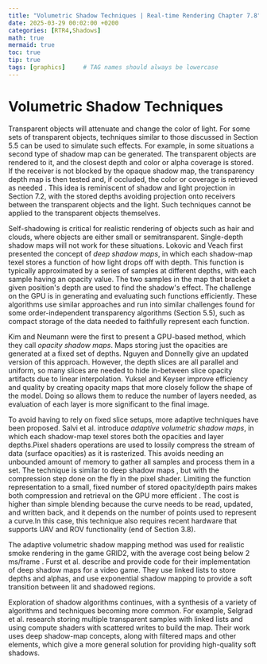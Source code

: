 ```yaml
---
title: "Volumetric Shadow Techniques | Real-time Rendering Chapter 7.8"
date: 2025-03-29 00:02:00 +0200
categories: [RTR4,Shadows]
math: true
mermaid: true
toc: true
tip: true
tags: [graphics]     # TAG names should always be lowercase
---
```

# Volumetric Shadow Techniques

Transparent objects will attenuate and change the color of light. For some sets of transparent objects, techniques similar to those discussed in Section 5.5 can be used to simulate such effects. For example, in some situations a second type of shadow map can be generated. The transparent objects are rendered to it, and the closest depth and color or alpha coverage is stored. If the receiver is not blocked by the opaque shadow map, the transparency depth map is then tested and, if occluded, the color or coverage is retrieved as needed . This idea is reminiscent of shadow and light projection in Section 7.2, with the stored depths avoiding projection onto receivers between the transparent objects and the light. Such techniques cannot be applied to the transparent objects themselves.

Self-shadowing is critical for realistic rendering of objects such as hair and clouds, where objects are either small or semitransparent. Single-depth shadow maps will not work for these situations. Lokovic and Veach  first presented the concept of *deep shadow maps*, in which each shadow-map texel stores a function of how light drops off with depth. This function is typically approximated by a series of samples at different depths, with each sample having an opacity value. The two samples in the map that bracket a given position's depth are used to find the shadow's effect. The challenge on the GPU is in generating and evaluating such functions efficiently. These algorithms use similar approaches and run into similar challenges found for some order-independent transparency algorithms (Section 5.5), such as compact storage of the data needed to faithfully represent each function.

Kim and Neumann  were the first to present a GPU-based method, which they call *opacity shadow maps*. Maps storing just the opacities are generated at a fixed set of depths. Nguyen and Donnelly  give an updated version of this approach. However, the depth slices are all parallel and uniform, so many slices are needed to hide in-between slice opacity artifacts due to linear interpolation. Yuksel and Keyser  improve efficiency and quality by creating opacity maps that more closely follow the shape of the model. Doing so allows them to reduce the number of layers needed, as evaluation of each layer is more significant to the final image.

To avoid having to rely on fixed slice setups, more adaptive techniques have been proposed. Salvi et al.  introduce *adaptive volumetric shadow maps*, in which each shadow-map texel stores both the opacities and layer depths.Pixel shaders operations are used to lossily compress the stream of data (surface opacities) as it is rasterized. This avoids needing an unbounded amount of memory to gather all samples and process them in a set. The technique is similar to deep shadow maps , but with the compression step done on the fly in the pixel shader. Limiting the function representation to a small, fixed number of stored opacity/depth pairs makes both compression and retrieval on the GPU more efficient . The cost is higher than simple blending because the curve needs to be read, updated, and written back, and it depends on the number of points used to represent a curve.In this case, this technique also requires recent hardware that supports UAV and ROV functionality (end of Section 3.8).

The adaptive volumetric shadow mapping method was used for realistic smoke rendering in the game GRID2, with the average cost being below 2 ms/frame . Furst et al.  describe and provide code for their implementation of deep shadow maps for a video game. They use linked lists to store depths and alphas, and use exponential shadow mapping to provide a soft transition between lit and shadowed regions.

Exploration of shadow algorithms continues, with a synthesis of a variety of algorithms and techniques becoming more common. For example, Selgrad et al.  research storing multiple transparent samples with linked lists and using compute shaders with scattered writes to build the map. Their work uses deep shadow-map concepts, along with filtered maps and other elements, which give a more general solution for providing high-quality soft shadows.
<!--
regex:\[\d+(?:,\s*\d+)*\]
## Lists

### Ordered list

1. Firstly
2. Secondly
3. Thirdly

### Unordered list

- Chapter
  + Section
    * Paragraph

### ToDo list

- [ ] Job
  + [x] Step 1
  + [x] Step 2
  + [ ] Step 3

### Description list

Sun
: the star around which the earth orbits

Moon
: the natural satellite of the earth, visible by reflected light from the sun

## Block Quote

> This line shows the _block quote_.

## Prompts

> An example showing the `tip` type prompt.
{: .prompt-tip }

> An example showing the `info` type prompt.
{: .prompt-info }

> An example showing the `warning` type prompt.
{: .prompt-warning }

> An example showing the `danger` type prompt.
{: .prompt-danger }

## Footnote

Click the hook will locate the footnote[^footnote], and here is another footnote[^fn-nth-2].

## Inline code

This is an example of `Inline Code`.

## Filepath

Here is the `/path/to/the/file.extend`{: .filepath}.

### Dark/Light mode & Shadow

The image below will toggle dark/light mode based on theme preference, notice it has shadows.

![light mode only](/posts/20190808/devtools-light.png){: .light .w-75 .shadow .rounded-10 w='1212' h='668' }
![dark mode only](/posts/20190808/devtools-dark.png){: .dark .w-75 .shadow .rounded-10 w='1212' h='668' }


## Reverse Footnote

[^footnote]: The footnote source
[^fn-nth-2]: The 2nd footnote source
-->
